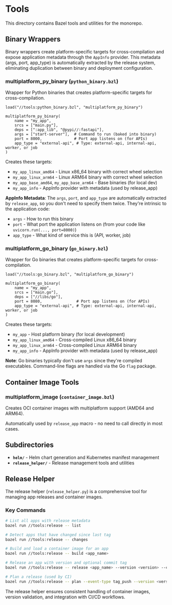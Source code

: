 # Tools

This directory contains Bazel tools and utilities for the monorepo.

## Binary Wrappers

Binary wrappers create platform-specific targets for cross-compilation and expose application metadata through the `AppInfo` provider. This metadata (args, port, app_type) is automatically extracted by the release system, eliminating duplication between binary and deployment configuration.

### multiplatform_py_binary (`python_binary.bzl`)
Wrapper for Python binaries that creates platform-specific targets for cross-compilation.

```starlark
load("//tools:python_binary.bzl", "multiplatform_py_binary")

multiplatform_py_binary(
    name = "my_app",
    srcs = ["main.py"],
    deps = [":app_lib", "@pypi//:fastapi"],
    args = ["start-server"],  # Command to run (baked into binary)
    port = 8000,              # Port app listens on (for APIs)
    app_type = "external-api", # Type: external-api, internal-api, worker, or job
)
```

Creates these targets:
- `my_app_linux_amd64` - Linux x86_64 binary with correct wheel selection
- `my_app_linux_arm64` - Linux ARM64 binary with correct wheel selection
- `my_app_base_amd64`, `my_app_base_arm64` - Base binaries (for local dev)
- `my_app_info` - AppInfo provider with metadata (used by release_app)

**AppInfo Metadata**: The `args`, `port`, and `app_type` are automatically extracted by `release_app`, so you don't need to specify them twice. They're intrinsic to the application code:
- `args` - How to run this binary
- `port` - What port the application listens on (from your code like `uvicorn.run(..., port=8000)`)
- `app_type` - What kind of service this is (API, worker, job)

### multiplatform_go_binary (`go_binary.bzl`)
Wrapper for Go binaries that creates platform-specific targets for cross-compilation.

```starlark
load("//tools:go_binary.bzl", "multiplatform_go_binary")

multiplatform_go_binary(
    name = "my_app",
    srcs = ["main.go"],
    deps = ["//libs/go"],
    port = 8080,               # Port app listens on (for APIs)
    app_type = "external-api", # Type: external-api, internal-api, worker, or job
)
```

Creates these targets:
- `my_app` - Host platform binary (for local development)
- `my_app_linux_amd64` - Cross-compiled Linux x86_64 binary
- `my_app_linux_arm64` - Cross-compiled Linux ARM64 binary
- `my_app_info` - AppInfo provider with metadata (used by release_app)

**Note**: Go binaries typically don't use `args` since they're compiled executables. Command-line flags are handled via the Go `flag` package.

## Container Image Tools

### multiplatform_image (`container_image.bzl`)
Creates OCI container images with multiplatform support (AMD64 and ARM64).

Automatically used by `release_app` macro - no need to call directly in most cases.

## Subdirectories

- **`helm/`** - Helm chart generation and Kubernetes manifest management
- **`release_helper/`** - Release management tools and utilities

## Release Helper

The release helper (`release_helper.py`) is a comprehensive tool for managing app releases and container images.

### Key Commands
```bash
# List all apps with release metadata
bazel run //tools:release -- list

# Detect apps that have changed since last tag
bazel run //tools:release -- changes

# Build and load a container image for an app
bazel run //tools:release -- build <app_name>

# Release an app with version and optional commit tag
bazel run //tools:release -- release <app_name> --version <version> --commit <sha>

# Plan a release (used by CI)
bazel run //tools:release -- plan --event-type tag_push --version <version>
```

The release helper ensures consistent handling of container images, version validation, and integration with CI/CD workflows.

